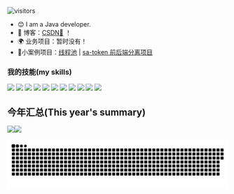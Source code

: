![visitors](https://visitor-badge.glitch.me/badge?wangjialianglsy=page.id&left_color=green&right_color=red)


- :blush: I am a Java developer.
- :pencil: 博客：[CSDN💬](https://blog.csdn.net/Wyourself) ！
- 🌍 业务项目：暂时没有！ 
- 🐲小案例项目：<a href="" target="_blank">线程池</a> | <a href="" target="_blank">sa-token 前后端分离项目</a> 



### 我的技能(my skills)   

![](https://img.shields.io/badge/-Java-4C7491?style=flat-square&logo=java&logoColor=fff)
![](https://img.shields.io/badge/-Spring-5FB832?style=flat-square&logo=Spring&logoColor=fff)
![](https://img.shields.io/badge/-Python-3e74a2?style=flat-square&logo=Python&logoColor=fff)
![](https://img.shields.io/badge/-Node.js-339933?style=flat-square&logo=Node.js&logoColor=fff)
![](https://img.shields.io/badge/-Vue-4fc08d?style=flat-square&logo=Vue.js&logoColor=fff)
![](https://img.shields.io/badge/-React-2d98ce?style=flat-square&logo=React&logoColor=fff)
![](https://img.shields.io/badge/-Docker-2496ED?style=flat-square&logo=Docker&logoColor=fff)
![](https://img.shields.io/badge/-Linux-000000?style=flat-square&logo=Linux&logoColor=fff)
![](https://img.shields.io/badge/-MySQL-4479A1?style=flat-square&logo=MySQL&logoColor=fff)
![](https://img.shields.io/badge/-Redis-DC382D?style=flat-square&logo=Redis&logoColor=fff)
![](https://img.shields.io/badge/-Git-E84E31?style=flat-square&logo=Git&logoColor=fff)


## 今年汇总(This year's summary) 

<img align="" height="135px" src="https://github-readme-stats.vercel.app/api?username=wangjialianglsy&hide_title=true&hide_border=true&show_icons=true&include_all_commits=true&line_height=21&bg_color=0,EC6C6C,FFD479,FFFC79,73FA79&theme=graywhite&locale=cn" /><img align="" height="137px" src="https://github-readme-stats.vercel.app/api/top-langs/?username=wangjialianglsy&hide_title=true&hide_border=true&layout=compact&bg_color=0,73FA79,73FDFF,D783FF&theme=graywhite&locale=cn" />


<picture>
  <source media="(prefers-color-scheme: dark)" srcset="https://raw.githubusercontent.com/wangjialianglsy/wangjialianglsy/output/github-contribution-grid-snake-dark.svg">
  <source media="(prefers-color-scheme: light)" srcset="https://raw.githubusercontent.com/wangjialianglsy/wangjialianglsy/output/github-contribution-grid-snake.svg">
  <img alt="github contribution grid snake animation" src="https://raw.githubusercontent.com/wangjialianglsy/wangjialianglsy/output/github-contribution-grid-snake.svg">
</picture>






